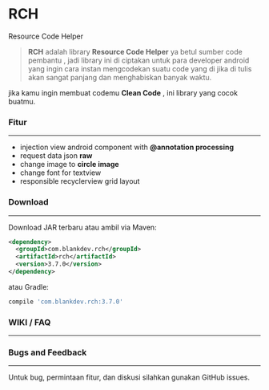 # RCH
Resource Code Helper

> **RCH** adalah library **Resource Code Helper** ya betul sumber code pembantu , jadi library ini di ciptakan untuk para developer android yang ingin cara instan mengcodekan suatu code yang di jika di tulis akan sangat panjang dan menghabiskan banyak waktu.

jika kamu ingin membuat codemu **Clean Code** , ini library yang cocok buatmu.

### Fitur
--------
- injection view android component with **@annotation processing** 
- request data json **raw**
- change image to **circle image**
- change font for textview
- responsible recyclerview grid layout

### Download
--------
Download JAR terbaru atau ambil via Maven:
```xml
<dependency>
  <groupId>com.blankdev.rch</groupId>
  <artifactId>rch</artifactId>
  <version>3.7.0</version>
</dependency>
```
atau Gradle:
```groovy
compile 'com.blankdev.rch:3.7.0'
```

### WIKI / FAQ
--------

### Bugs and Feedback
--------
Untuk bug, permintaan fitur, dan diskusi silahkan gunakan GitHub issues.
